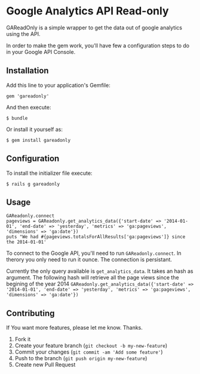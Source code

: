 # Google Analytics API Read-only

GAReadOnly is a simple wrapper to get the data out of google analytics using the API.

In order to make the gem work, you'll have few a configuration steps to do in your Google API Console.


## Installation

Add this line to your application's Gemfile:

    gem 'gareadonly'

And then execute:

    $ bundle

Or install it yourself as:

    $ gem install gareadonly

## Configuration

To install the initializer file execute:

    $ rails g gareadonly

## Usage

    GAReadonly.connect
    pageviews = GAReadonly.get_analytics_data({'start-date' => '2014-01-01', 'end-date' => 'yesterday', 'metrics' => 'ga:pageviews', 'dimensions' => 'ga:date'})
    puts "We had #{pageviews.totalsForAllResults['ga:pageviews']} since the 2014-01-01'
    
To connect to the Google API, you'll  need to run `GAReadonly.connect`. In therory you only need to run it ounce. The connection is persistant.

Currently the only query available is `get_analytics_data`. It takes an hash as argument. The following hash will retrieve all the page views since the begining of the year 2014 `GAReadonly.get_analytics_data({'start-date' => '2014-01-01', 'end-date' => 'yesterday', 'metrics' => 'ga:pageviews', 'dimensions' => 'ga:date'})`

## Contributing

If You want more features, please let me know. Thanks.

1. Fork it
2. Create your feature branch (`git checkout -b my-new-feature`)
3. Commit your changes (`git commit -am 'Add some feature'`)
4. Push to the branch (`git push origin my-new-feature`)
5. Create new Pull Request
